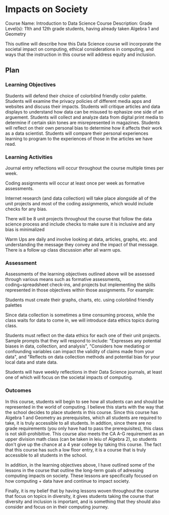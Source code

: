 # Impacts on Society

Course Name: Introduction to Data Science
Course Description:
Grade Level(s): 11th and 12th grade students, having already taken Algebra 1 and Geometry

This outline will describe how this Data Science course will incorporate the societal impact on computing, ethical considerations in computing, and ways that the instruction in this course will address equity and inclusion.

## Plan

### Learning Objectives

Students will defend their choice of colorblind friendly color palette.
Students will examine the privacy policies of different media apps and websites and discuss their impacts.
Students will critique articles and data displays to understand how data can be misused to ephasize one side of an arguement.
Students will collect and analyze data from digital print media to determine if certain skin tones are misrepresented in magazines.
Students will reflect on their own personal bias to determine how it affects their work as a data scientist.
Students will compare their personal experiences learning to program to the experiences of those in the articles we have read.

### Learning Activities

Journal entry reflections will occur throughout the course multiple times per week.

Coding assignments will occur at least once per week as formative assessments.

Internet research (and data collection) will take place alongside all of the unit projects and most of the coding assignments, which would include checks for any bias.

There will be 8 unit projects throughout the course that follow the data science process and include checks to make sure it is inclusive and any bias is minimalized

Warm Ups are daily and involve looking at data, articles, graphs, etc. and understanding the message they convey and the impact of that message. There is a follow up class discussion after all warm ups.

### Assessment

Assessments of the learning objectives outlined above will be assessed through various means such as formative assessments, coding+spreadsheet check-ins, and projects but implementing the skills represented in those objectives within those assignments. For example:

Students must create their graphs, charts, etc. using colorblind friendly palettes

Since data collection is sometimes a time consuming process, while the class waits for data to come in, we will introduce data ethics topics during class.

Students must reflect on the data ethics for each one of their unit projects. Sample prompts that they will respond to include: "Expresses any potential biases in data, collection, and analysis", "Considers how mediating or confounding variables can impact the validity of claims made from your data", and "Reflects on data collection methods and potential bias for your local data and state data. 

Students will have weekly reflections in their Data Science journals, at least one of which will focus on the societal impacts of computing.


### Outcomes

In this course, students will begin to see how all students can and should be represented in the world of computing. I believe this starts with the way that the school decides to place students in this course. Since this course has Algebra 1 and Geometry as prerequisites, which all students are required to take, it is truly accessible to all students. In addtion, since there are no grade requirements (you only have had to pass the prerequisites), this class is not skill-prohibitive. This course also meets the CA A-G requirement as an upper division math class (can be taken in leiu of Algebra 2), so students don't give up the chance at a 4 year college by taking this course. The fact that this course has such a low floor entry, it is a course that is truly accessible to all students in the school. 

In addition, in the learning objectives above, I have outlined some of the lessons in the course that outline the long-term goals of adressing computing impacts on society. These lessons are specifically focused on how computing + data have and continue to impact society. 

Finally, it is my belief that by having lessons woven throughout the course that focus on topics in diversity, it gives students taking the course that diversity and inclusion is important, and is something that they should also consider and focus on in their computing journey.

